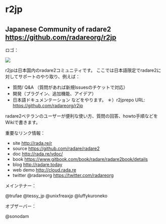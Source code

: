 # r2jp
## Japanese Community of radare2　https://github.com/radareorg/r2jp

ロゴ：

[![](http://bit.ly/2zfKbzD)](http://bit.ly/2zfKbzD)

r2jpは日本国内のradare2コミュニティです。
ここでは日本語限定でradare2に対してサポートのやり取り、例えば：
- 質問/ Q&A （質問があれば新規Issuesのチケットで対応）
- 開発（プラグイン、追加機能、アイデア）
- 日本語ドキュメンテーション
などをやります。 
＊）r2jprepo URL: https://github.com/radareorg/r2jp

radare2ベテランのユーザーが便利な使い方、質問の回答、howto手順などをWikiで書きます。

重要なリンク情報：

- site http://rada.re/r
- source https://github.com/radare/radare2
- doc http://rada.re/vdoc/
- book https://www.gitbook.com/book/radare/radare2book/details
- blog http://radare.today 
- web demo http://cloud.rada.re
- twitter @radareorg https://twitter.com/radareorg
 
 
メインテナー：

@trufae @tessy_jp @unixfreaxjp @luffykuroneko 

オブザーバー：

@sonodam
